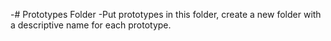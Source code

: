 -# Prototypes Folder
-Put prototypes in this folder, create a new folder with a descriptive name for each prototype.